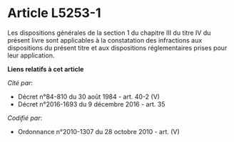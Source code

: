# Article L5253-1

Les dispositions générales de la section 1 du chapitre III du titre IV du présent livre sont applicables à la constatation
des infractions aux dispositions du présent titre et aux dispositions réglementaires prises pour leur application.

**Liens relatifs à cet article**

_Cité par_:

  - Décret n°84-810 du 30 août 1984 - art. 40-2 (V)
  - Décret n°2016-1693 du 9 décembre 2016 - art. 35

_Codifié par_:

  - Ordonnance n°2010-1307 du 28 octobre 2010 - art. (V)

